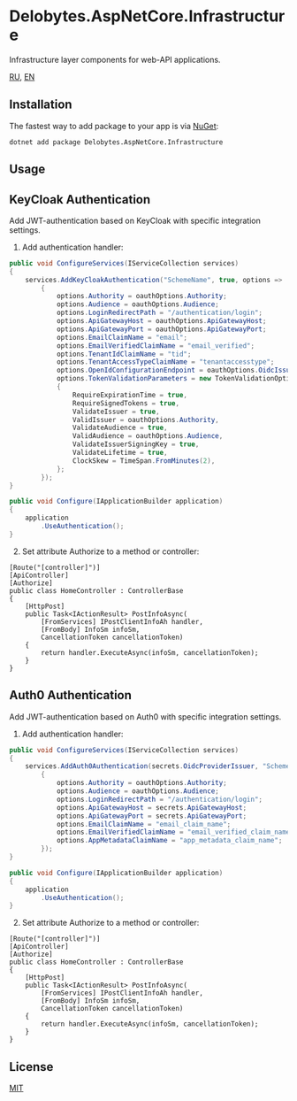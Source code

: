 # Delobytes.AspNetCore.Infrastructure
Infrastructure layer components for web-API applications.

[RU](README.md), [EN](README.en.md)

## Installation

The fastest way to add package to your app is via [NuGet](https://www.nuget.org/packages/Delobytes.AspNetCore.Infrastructure):

    dotnet add package Delobytes.AspNetCore.Infrastructure

## Usage

## KeyCloak Authentication
Add JWT-authentication based on KeyCloak with specific integration settings.

1. Add authentication handler:  

```csharp
public void ConfigureServices(IServiceCollection services)
{
    services.AddKeyCloakAuthentication("SchemeName", true, options =>
        {
            options.Authority = oauthOptions.Authority;
            options.Audience = oauthOptions.Audience;
            options.LoginRedirectPath = "/authentication/login";
            options.ApiGatewayHost = oauthOptions.ApiGatewayHost;
            options.ApiGatewayPort = oauthOptions.ApiGatewayPort;
            options.EmailClaimName = "email";
            options.EmailVerifiedClaimName = "email_verified";
            options.TenantIdClaimName = "tid";
            options.TenantAccessTypeClaimName = "tenantaccesstype";
            options.OpenIdConfigurationEndpoint = oauthOptions.OidcIssuer + "/.well-known/openid-configuration";
            options.TokenValidationParameters = new TokenValidationOptions
            {
                RequireExpirationTime = true,
                RequireSignedTokens = true,
                ValidateIssuer = true,
                ValidIssuer = oauthOptions.Authority,
                ValidateAudience = true,
                ValidAudience = oauthOptions.Audience,
                ValidateIssuerSigningKey = true,
                ValidateLifetime = true,
                ClockSkew = TimeSpan.FromMinutes(2),
            };
        });
}

public void Configure(IApplicationBuilder application)
{
    application
        .UseAuthentication();     
}
```

2. Set attribute Authorize to a method or controller:

```
[Route("[controller]")]
[ApiController]
[Authorize]
public class HomeController : ControllerBase
{
    [HttpPost]
    public Task<IActionResult> PostInfoAsync(
        [FromServices] IPostClientInfoAh handler,
        [FromBody] InfoSm infoSm,
        CancellationToken cancellationToken)
    {
        return handler.ExecuteAsync(infoSm, cancellationToken);
    }
}
```

## Auth0 Authentication
Add JWT-authentication based on Auth0 with specific integration settings.

1. Add authentication handler:  

```csharp
public void ConfigureServices(IServiceCollection services)
{
    services.AddAuth0Authentication(secrets.OidcProviderIssuer, "SchemeName", options =>
        {
            options.Authority = oauthOptions.Authority;
            options.Audience = oauthOptions.Audience;
            options.LoginRedirectPath = "/authentication/login";
            options.ApiGatewayHost = secrets.ApiGatewayHost;
            options.ApiGatewayPort = secrets.ApiGatewayPort;
            options.EmailClaimName = "email_claim_name";
            options.EmailVerifiedClaimName = "email_verified_claim_name";
            options.AppMetadataClaimName = "app_metadata_claim_name";
        });
}

public void Configure(IApplicationBuilder application)
{
    application
        .UseAuthentication();     
}
```

2. Set attribute Authorize to a method or controller:

```
[Route("[controller]")]
[ApiController]
[Authorize]
public class HomeController : ControllerBase
{
    [HttpPost]
    public Task<IActionResult> PostInfoAsync(
        [FromServices] IPostClientInfoAh handler,
        [FromBody] InfoSm infoSm,
        CancellationToken cancellationToken)
    {
        return handler.ExecuteAsync(infoSm, cancellationToken);
    }
}
```

## License
[MIT](https://github.com/a-postx/Delobytes.AspNetCore.Infrastructure/blob/master/LICENSE)